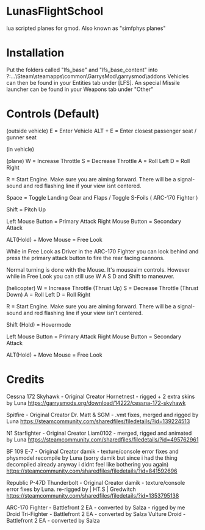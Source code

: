 # LunasFlightSchool
lua scripted planes for gmod. Also known as "simfphys planes"

# Installation
Put the folders called "lfs_base" and "lfs_base_content" into ?:\...\Steam\steamapps\common\GarrysMod\garrysmod\addons
Vehicles can then be found in your Entities tab under [LFS]. An special Missile launcher can be found in your Weapons tab under "Other"

# Controls (Default)

(outside vehicle)
E = Enter Vehicle
ALT + E = Enter closest passenger seat / gunner seat

(in vehicle)

(plane)
W = Increase Throttle
S = Decrease Throttle
A = Roll Left
D = Roll Right

R = Start Engine. Make sure you are aiming forward. There will be a signal-sound and red flashing line if your view isnt centered.

Space = Toggle Landing Gear and Flaps / Toggle S-Foils ( ARC-170 Fighter )

Shift = Pitch Up

Left Mouse Button = Primary Attack
Right Mouse Button = Secondary Attack

ALT(Hold) + Move Mouse = Free Look

While in Free Look as Driver in the ARC-170 Fighter you can look behind and press the primary attack button to fire the rear facing cannons.

Normal turning is done with the Mouse. It's mouseaim controls. However while in Free Look you can still use W A S D and Shift to maneuver.


(helicopter)
W = Increase Throttle (Thrust Up)
S = Decrease Throttle (Thrust Down)
A = Roll Left
D = Roll Right

R = Start Engine. Make sure you are aiming forward. There will be a signal-sound and red flashing line if your view isn't centered.

Shift (Hold) = Hovermode

Left Mouse Button = Primary Attack
Right Mouse Button = Secondary Attack

ALT(Hold) + Move Mouse = Free Look



# Credits

Cessna 172 Skyhawk - Original Creator Hornetnest - rigged + 2 extra skins by Luna
https://garrysmods.org/download/14222/cessna-172-skyhawk

Spitfire - Original Creator Dr. Matt & SGM - .vmt fixes, merged and rigged by Luna
https://steamcommunity.com/sharedfiles/filedetails/?id=139224513

N1 Starfighter - Original Creator Liam0102 - merged, rigged and animated by Luna
https://steamcommunity.com/sharedfiles/filedetails/?id=495762961

BF 109 E-7 - Original Creator damik - texture/console error fixes and physmodel recompile by Luna (sorry damik but since i had the thing decompiled already anyway i didnt feel like bothering you again)
https://steamcommunity.com/sharedfiles/filedetails/?id=841592696

Republic P-47D Thunderbolt - Original Creator damik - texture/console error fixes by Luna. re-rigged by | HT.S | Gredwitch
https://steamcommunity.com/sharedfiles/filedetails/?id=1353795138

ARC-170 Fighter - Battlefront 2 EA - converted by Salza - rigged by me
Droid Tri-Fighter - Battlefront 2 EA - converted by Salza
Vulture Droid - Battlefront 2 EA - converted by Salza

